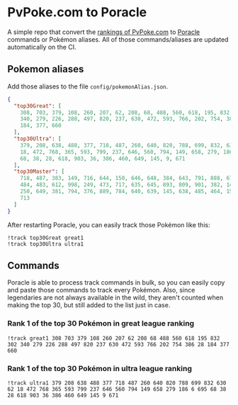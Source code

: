 # PvPoke.com to Poracle
A simple repo that convert the [rankings of PvPoke.com](https://pvpoke.com/rankings/) to [Poracle](https://github.com/KartulUdus/PoracleJS) commands or Pokémon aliases. 
All of those commands/aliases are updated automatically on the CI.

## Pokemon aliases
Add those aliases to the file `config/pokemonAlias.json`. 

<!-- aliases-start -->
```json
{
  "top30Great": [
    308, 703, 379, 108, 260, 207, 62, 208, 68, 488, 560, 618, 195, 832, 302,
    340, 279, 226, 288, 497, 820, 237, 630, 472, 593, 766, 202, 754, 386, 28,
    184, 377, 660
  ],
  "top30Ultra": [
    379, 208, 638, 488, 377, 718, 487, 260, 640, 820, 788, 699, 832, 630, 62,
    18, 472, 768, 365, 593, 799, 237, 646, 560, 794, 149, 658, 279, 186, 6, 695,
    68, 38, 28, 618, 903, 36, 386, 460, 649, 145, 9, 671
  ],
  "top30Master": [
    718, 487, 383, 149, 716, 644, 150, 646, 648, 384, 643, 791, 888, 671, 130,
    484, 483, 612, 998, 249, 473, 717, 635, 645, 893, 809, 901, 382, 143, 445,
    250, 649, 381, 794, 376, 889, 784, 640, 639, 145, 638, 485, 464, 151, 647,
    713
  ]
}
```
<!-- aliases-end -->

After restarting Poracle, you can easily track those Pokémon like this:
```shell
!track top30Great great1
!track top30Ultra ultra1
```

## Commands
Poracle is able to process track commands in bulk, so you can easily copy and paste those commands to track every Pokémon. 
Also, since legendaries are not always available in the wild, they aren't counted when making the top 30, but still added to the list just in case.

### Rank 1 of the top 30 Pokémon in great league ranking
<!-- top30great-start -->
```
!track great1 308 703 379 108 260 207 62 208 68 488 560 618 195 832 302 340 279 226 288 497 820 237 630 472 593 766 202 754 386 28 184 377 660
```
<!-- top30great-end -->

### Rank 1 of the top 30 Pokémon in ultra league ranking
<!-- top30ultra-start -->
```
!track ultra1 379 208 638 488 377 718 487 260 640 820 788 699 832 630 62 18 472 768 365 593 799 237 646 560 794 149 658 279 186 6 695 68 38 28 618 903 36 386 460 649 145 9 671
```
<!-- top30ultra-end -->
